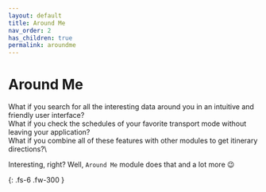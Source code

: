 ```yaml
---
layout: default
title: Around Me
nav_order: 2
has_children: true
permalink: aroundme
---
```


# Around Me

What if you search for all the interesting data around you in an intuitive and friendly user interface?\
What if you check the schedules of your favorite transport mode without leaving your application?\
What if you combine all of these features with other modules to get itinerary directions?\

Interesting, right?
Well, `Around Me` module does that and a lot more 😉

{: .fs-6 .fw-300 }
